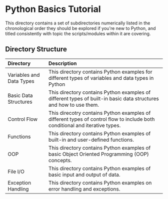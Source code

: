 # Python Basics Tutorial

This directory contains a set of subdirectories numerically listed in the chronological order they should be explored if you're new to Python, and titled consistently with topic the scripts/modules within it are covering.

## Directory Structure

| Directory | Description |
| :-- | :-- |
| Variables and Data Types | This directory contains Python examples for different types of variables and data types in Python |
| Basic Data Structures | This directory contains Python examples of different types of built-in basic data structures and how to use them. |
| Control Flow | This direcotry contains Python examples of different types of control flow to include both conditional and iterative types. |
| Functions | This directory contains Python examples of built-in and user-defined functions. |
| OOP | This directory contains Python examples of basic Object Oriented Programming (OOP) concepts. |
| File I/O | This directory contains Python examples of basic input and output of data. |
| Exception Handling | This directory contains Python examples on error handling and exceptions. |
